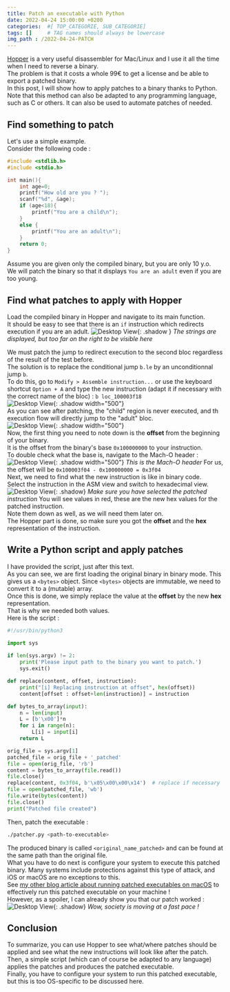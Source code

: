 ```yaml
---
title: Patch an executable with Python
date: 2022-04-24 15:00:00 +0200
categories:  #[ TOP_CATEGORIE, SUB_CATEGORIE]
tags: []     # TAG names should always be lowercase
img_path : /2022-04-24-PATCH
---
```


[Hopper](https://www.hopperapp.com) is a very useful disassembler for Mac/Linux and I use it all the time when I need to reverse a binary.\
The problem is that it costs a whole 99€ to get a license and be able to export a patched binary.\
In this post, I will show how to apply patches to a binary thanks to Python.\
Note that this method can also be adapted to any programming language, such as C or others. It can also be used to automate patches of needed.

## Find something to patch 

Let's use a simple example.\
Consider the following code :
```c
#include <stdlib.h>
#include <stdio.h>

int main(){
    int age=0;
    printf("How old are you ? ");
    scanf("%d", &age);
    if (age<18){
        printf("You are a child\n");
    }
    else {
        printf("You are an adult\n");
    }
    return 0;
}
```
Assume you are given only the compiled binary, but you are only 10 y.o.\
We will patch the binary so that it displays `You are an adult` even if you are too young.

## Find what patches to apply with Hopper

Load the compiled binary in Hopper and navigate to its main function.\
It should be easy to see that there is an `if` instruction which redirects execution if you are an adult.
![Desktop View](main.png){: .shadow }
_The strings are displayed, but too far on the right to be visible here_

We must patch the jump to redirect execution to the second bloc regardless of the result of the test before.\
The solution is to replace the conditional jump `b.le` by an unconditionnal jump `b`.\
To do this, go to `Modify > Assemble instruction...` or use the keyboard shortcut `Option + A` and type the new instruction (adapt it if necessary with the correct name of the bloc) : `b loc_100003f18`\
![Desktop View](assemble.png){: .shadow width="500"}\
As you can see after patching, the "child" region is never executed, and th execution flow will directly jump to the "adult" bloc.\
![Desktop View](jump.png){: .shadow width="500"}\
Now, the first thing you need to note down is the **offset** from the beginning of your binary.\
It is the offset from the binary's base `0x100000000` to your instruction.\
To double check what the base is, navigate to the Mach-O header :\
![Desktop View](header.png){: .shadow width="500"}
_This is the Mach-O header_
For us, the offset will be `0x100003f04 - 0x100000000 = 0x3f04`\
Next, we need to find what the new instruction is like in binary code.\
Select the instruction in the ASM view and switch to hexadecimal view.\
![Desktop View](gotohex.png){: .shadow}
_Make sure you have selected the patched instruction_ 
You will see values in red, these are the new hex values for the patched instruction.\
Note them down as well, as we will need them later on.\
The Hopper part is done, so make sure you got the **offset** and the **hex** representation of the instruction.

## Write a Python script and apply patches

I have provided the script, just after this text.\
As you can see, we are first loading the original binary in binary mode. This gives us a `<bytes>` object. Since `<bytes>` objects are immutable, we need to convert it to a (mutable) array.\
Once this is done, we simply replace the value at the **offset** by the new **hex** representation.\
That is why we needed both values.\
Here is the script :
```python
#!/usr/bin/python3

import sys
 
if len(sys.argv) != 2:
    print('Please input path to the binary you want to patch.')
    sys.exit()

def replace(content, offset, instruction):
    print("[i] Replacing instruction at offset", hex(offset))
    content[offset : offset+len(instruction)] = instruction

def bytes_to_array(input):
    n = len(input)
    L = [b'\x00']*n
    for i in range(n):
        L[i] = input[i]
    return L

orig_file = sys.argv[1]
patched_file = orig_file + '_patched'
file = open(orig_file, 'rb')
content = bytes_to_array(file.read())
file.close()
replace(content, 0x3f04, b'\x05\x00\x00\x14')  # replace if necessary
file = open(patched_file, 'wb')
file.write(bytes(content))
file.close()
print("Patched file created")
```
Then, patch the executable :
```bash
./patcher.py <path-to-executable>
```
The produced binary is called `<original_name_patched>` and can be found at the same path than the original file.\
What you have to do next is configure your system to execute this patched binary. Many systems include protections against this type of attack, and iOS or macOS are no exceptions to this.\
See [my other blog article about running patched executables on macOS]() to effectively run this patched executable on your machine ! \
However, as a spoiler, I can already show you that our patch worked :
![Desktop View](patched.png){: .shadow}
_Wow, society is moving at a fast pace !_

## Conclusion
To summarize, you can use Hopper to see what/where patches should be applied and see what the new instructions will look like after the patch.\
Then, a simple script (which can of course be adapted to any language) applies the patches and produces the patched executable.\
Finally, you have to configure your system to run this patched executable, but this is too OS-specific to be discussed here. 
